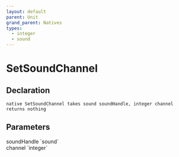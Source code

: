```yaml
---
layout: default
parent: Unit
grand_parent: Natives
types:
  - integer
  - sound
---
```


# SetSoundChannel

## Declaration

```
native SetSoundChannel takes sound soundHandle, integer channel returns nothing
```

## Parameters
<dl>
  <dt>soundHandle `sound`</dt>
  <dd></dd>

  <dt>channel `integer`</dt>
  <dd></dd>
</dl>